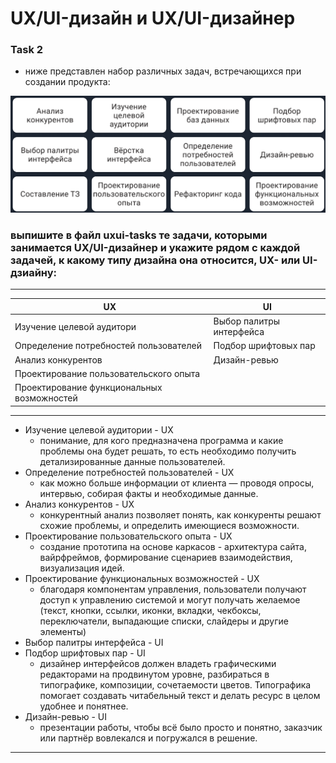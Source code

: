 # UX/UI-дизайн и UX/UI-дизайнер

### Task 2


* ниже представлен набор различных задач, встречающихся при создании продукта:

![task_2](../misc/images/task_2.png)


### выпишите в файл uxui-tasks те задачи, которыми занимается UX/UI-дизайнер и укажите рядом с каждой задачей, к какому типу дизайна она относится, UX- или UI- дзиайну:
---
| UX     |      UI |
|--------|-------|
|   Изучение целевой аудитори  |  Выбор палитры интерфейса  |
| Определение потребностей пользователей| Подбор шрифтовых пар |
| Анализ конкурентов |Дизайн-ревью  |
| Проектирование пользовательского опыта | |
| Проектирование функциональных возможностей | |
---

* Изучение целевой аудитории - UX
    - понимание, для кого предназначена программа и какие проблемы она будет решать, то есть необходимо получить детализированные данные пользователей.    
* Определение потребностей пользователей - UX
    - как можно больше информации от клиента ― проводя опросы, интервью, собирая факты и необходимые данные.
* Анализ конкурентов - UX
    - конкурентный анализ позволяет понять, как конкуренты решают схожие проблемы, и определить имеющиеся возможности.
* Проектирование пользовательского опыта - UX
     -  создание прототипа на основе каркасов - архитектура сайта, вайрфреймов, формирование сценариев взаимодействия, визуализация идей.
* Проектирование функциональных возможностей - UX
    -  благодаря компонентам управления, пользователи получают доступ к управлению системой и могут получать желаемое (текст, кнопки, ссылки, иконки, вкладки, чекбоксы, переключатели, выпадающие списки, слайдеры и другие элементы)
* Выбор палитры интерфейса - UI
* Подбор шрифтовых пар - UI
    - дизайнер интерфейсов должен владеть графическими редакторами на продвинутом уровне, разбираться в типографике, композиции, сочетаемости цветов. Типографика помогает создавать читабельный текст и делать ресурс в целом удобнее и понятнее.
* Дизайн-ревью - UI 
    - презентации работы, чтобы всё было просто и понятно, заказчик или партнёр вовлекался и погружался в решение.
---

